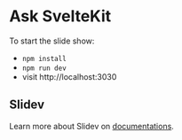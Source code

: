 # Ask SvelteKit

To start the slide show:

- `npm install`
- `npm run dev`
- visit http://localhost:3030

## Slidev

Learn more about Slidev on [documentations](https://sli.dev/).
